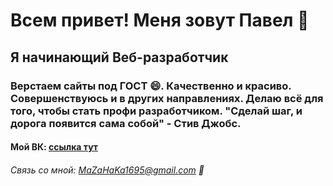 # Всем привет! Меня зовут Павел 👋
## Я начинающий Веб-разработчик
### Верстаем сайты под ГОСТ 😄. Качественно и красиво. Совершенствуюсь и в других направлениях. Делаю всё для того, чтобы стать профи разработчиком. "Сделай шаг, и дорога появится сама собой" - Стив Джобс.
#### Мой ВК: [ссылка тут](https://vk.com/realconst)
###### Связь со мной: MaZaHaKa1695@gmail.com 💬
<!--
**MrBIOsh/MrBIOsh** is a ✨ _special_ ✨ repository because its `README.md` (this file) appears on your GitHub profile.

Here are some ideas to get you started:

- 🔭 I’m currently working on ...
- 🌱 I’m currently learning ...
- 👯 I’m looking to collaborate on ...
- 🤔 I’m looking for help with ...
- 💬 Ask me about ...
- 📫 How to reach me: ...
- 😄 Pronouns: ...
- ⚡ Fun fact: ...
-->
